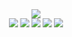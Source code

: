<div align="center">
	<img src="https://user-images.githubusercontent.com/51142227/224808016-b41cda61-a10a-429b-9cdb-2ea0f6cbb9e3.gif" />
	<br />
	<a href="https://www.gnu.org/gnu/linux-and-gnu.en.html"><img src="https://img.shields.io/badge/OS-GNU/Linux-cdd6f4?style=flat-square&logo=gnu" /></a>
	<a href="https://getfedora.org/"><img src="https://img.shields.io/badge/DISTRO-Fedora-52a2da?style=flat-square&logo=fedora" /></a>
	<a href="https://neovim.io"><img src="https://img.shields.io/badge/EDITOR-Neovim-a6e3a1?style=flat-square&logo=neovim" /></a>
	<a href="https://www.ecma-international.org/publications-and-standards/standards/?order=last-change"><img src="https://img.shields.io/badge/LANG-JavaScript-fedc58?style=flat-square&logo=javascript" /></a>
	<a href="https://www.typescriptlang.org/"><img src="https://img.shields.io/badge/LANG-TypeScript-007acc?style=flat-square&logo=typescript" /></a>
</div>
